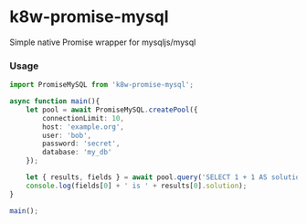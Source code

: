 k8w-promise-mysql
===

Simple native Promise wrapper for mysqljs/mysql

### Usage

```ts
import PromiseMySQL from 'k8w-promise-mysql';

async function main(){
    let pool = await PromiseMySQL.createPool({
        connectionLimit: 10,
        host: 'example.org',
        user: 'bob',
        password: 'secret',
        database: 'my_db'
    });

    let { results, fields } = await pool.query('SELECT 1 + 1 AS solution');
    console.log(fields[0] + ' is ' + results[0].solution);
}

main();
```